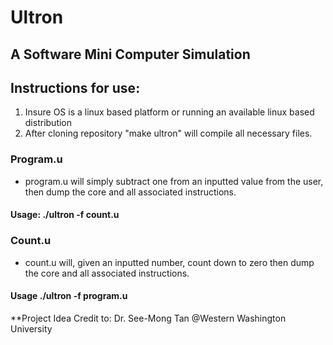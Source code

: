 # Ultron
## A Software Mini Computer Simulation
## Instructions for use:
1. Insure OS is a linux based platform or running an available linux based distribution
2. After cloning repository "make ultron" will compile all necessary files.
### Program.u
* program.u will simply subtract one from an inputted value from the user, then dump the core and all associated instructions.
#### Usage: ./ultron -f count.u
### Count.u
* count.u will, given an inputted number, count down to zero then dump the core and all associated instructions.
#### Usage ./ultron -f program.u
**Project Idea Credit to: Dr. See-Mong Tan @Western Washington University

